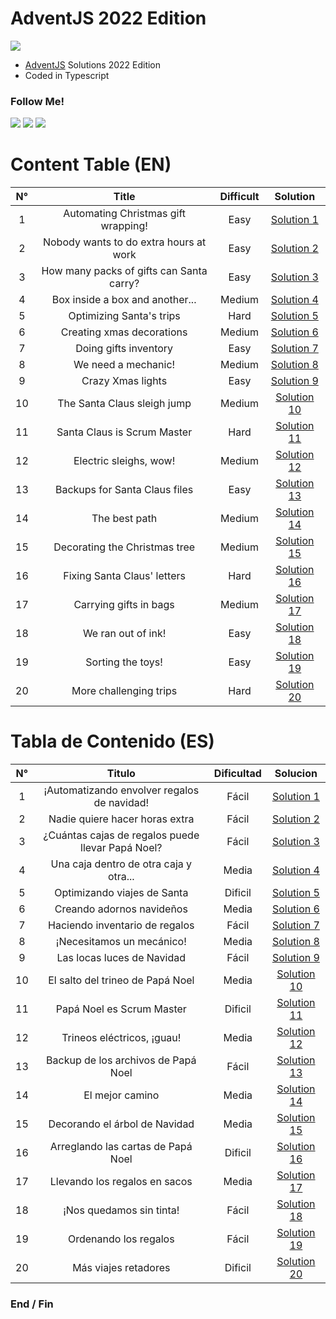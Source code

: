 # AdventJS 2022 Edition
![](https://adventjs.dev/og.png)

- [AdventJS](https://adventjs.dev/ "AdventJS") Solutions 2022 Edition
- Coded in Typescript

### Follow Me!

![](https://img.shields.io/twitter/follow/MasterCR_)  ![](https://img.shields.io/github/followers/alexisg24?style=social) ![](https://img.shields.io/github/stars/alexisg24/adventjs-2022-challenge?style=social)

# Content Table (EN)
|  N° | Title | Difficult | Solution |
| :------------: | :------------: | :------------: | :------------: |
|  1 | Automating Christmas gift wrapping!  | Easy | [Solution 1](https://github.com/alexisg24/adventjs-2022-challenge/tree/main/challenges/challenge1 "Solution 1") |
|  2 | Nobody wants to do extra hours at work  | Easy | [Solution 2](https://github.com/alexisg24/adventjs-2022-challenge/tree/main/challenges/challenge2 "Solution 2") |
|  3 | How many packs of gifts can Santa carry?  | Easy | [Solution 3](https://github.com/alexisg24/adventjs-2022-challenge/tree/main/challenges/challenge3 "Solution 3") |
|  4 | Box inside a box and another...  | Medium | [Solution 4](https://github.com/alexisg24/adventjs-2022-challenge/tree/main/challenges/challenge4 "Solution 4") |
|  5 | Optimizing Santa's trips  | Hard | [Solution 5](https://github.com/alexisg24/adventjs-2022-challenge/tree/main/challenges/challenge5 "Solution 5") |
|  6 | Creating xmas decorations  | Medium | [Solution 6](https://github.com/alexisg24/adventjs-2022-challenge/tree/main/challenges/challenge6 "Solution 6") |
|  7 | Doing gifts inventory  | Easy | [Solution 7](https://github.com/alexisg24/adventjs-2022-challenge/tree/main/challenges/challenge7 "Solution 7") |
|  8 | We need a mechanic!  | Medium | [Solution 8](https://github.com/alexisg24/adventjs-2022-challenge/tree/main/challenges/challenge8 "Solution 8") |
|  9 | Crazy Xmas lights  | Easy | [Solution 9](https://github.com/alexisg24/adventjs-2022-challenge/tree/main/challenges/challenge9 "Solution 9") |
|  10 | The Santa Claus sleigh jump  | Medium | [Solution 10](https://github.com/alexisg24/adventjs-2022-challenge/tree/main/challenges/challenge10 "Solution 10") |
|  11 | Santa Claus is Scrum Master  | Hard | [Solution 11](https://github.com/alexisg24/adventjs-2022-challenge/tree/main/challenges/challenge11 "Solution 11") |
|  12 | Electric sleighs, wow!  | Medium | [Solution 12](https://github.com/alexisg24/adventjs-2022-challenge/tree/main/challenges/challenge12 "Solution 12") |
|  13 | Backups for Santa Claus files  | Easy | [Solution 13](https://github.com/alexisg24/adventjs-2022-challenge/tree/main/challenges/challenge13 "Solution 13") |
|  14 | The best path  | Medium | [Solution 14](https://github.com/alexisg24/adventjs-2022-challenge/tree/main/challenges/challenge14 "Solution 14") |
|  15 | Decorating the Christmas tree  | Medium | [Solution 15](https://github.com/alexisg24/adventjs-2022-challenge/tree/main/challenges/challenge15 "Solution 15") |
|  16 | Fixing Santa Claus' letters  | Hard | [Solution 16](https://github.com/alexisg24/adventjs-2022-challenge/tree/main/challenges/challenge16 "Solution 16") |
|  17 | Carrying gifts in bags  | Medium | [Solution 17](https://github.com/alexisg24/adventjs-2022-challenge/tree/main/challenges/challenge17 "Solution 17") |
|  18 | We ran out of ink!  | Easy | [Solution 18](https://github.com/alexisg24/adventjs-2022-challenge/tree/main/challenges/challenge18 "Solution 18") |
|  19 | Sorting the toys!  | Easy | [Solution 19](https://github.com/alexisg24/adventjs-2022-challenge/tree/main/challenges/challenge19 "Solution 19") |
|  20 | More challenging trips  | Hard | [Solution 20](https://github.com/alexisg24/adventjs-2022-challenge/tree/main/challenges/challenge20 "Solution 20") |

# Tabla de Contenido (ES)
|  N° | Titulo | Dificultad | Solucion |
| :------------: | :------------: | :------------: | :------------: |
|  1 | ¡Automatizando envolver regalos de navidad!  | Fácil | [Solution 1](https://github.com/alexisg24/adventjs-2022-challenge/tree/main/challenges/challenge1 "Solucion 1") |
|  2 | Nadie quiere hacer horas extra  | Fácil | [Solution 2](https://github.com/alexisg24/adventjs-2022-challenge/tree/main/challenges/challenge2 "Solution 2") |
|  3 | ¿Cuántas cajas de regalos puede llevar Papá Noel?  | Fácil | [Solution 3](https://github.com/alexisg24/adventjs-2022-challenge/tree/main/challenges/challenge3 "Solution 3") |
|  4 | Una caja dentro de otra caja y otra...  | Media | [Solution 4](https://github.com/alexisg24/adventjs-2022-challenge/tree/main/challenges/challenge4 "Solution 4") |
|  5 | Optimizando viajes de Santa  | Dificil | [Solution 5](https://github.com/alexisg24/adventjs-2022-challenge/tree/main/challenges/challenge5 "Solution 5") |
|  6 | Creando adornos navideños  | Media | [Solution 6](https://github.com/alexisg24/adventjs-2022-challenge/tree/main/challenges/challenge6 "Solution 6") |
|  7 | Haciendo inventario de regalos  | Fácil | [Solution 7](https://github.com/alexisg24/adventjs-2022-challenge/tree/main/challenges/challenge7 "Solution 7") |
|  8 | ¡Necesitamos un mecánico!  | Media | [Solution 8](https://github.com/alexisg24/adventjs-2022-challenge/tree/main/challenges/challenge8 "Solution 8") |
|  9 | Las locas luces de Navidad  | Fácil | [Solution 9](https://github.com/alexisg24/adventjs-2022-challenge/tree/main/challenges/challenge9 "Solution 9") |
|  10 | El salto del trineo de Papá Noel  | Media | [Solution 10](https://github.com/alexisg24/adventjs-2022-challenge/tree/main/challenges/challenge10 "Solution 10") |
|  11 | Papá Noel es Scrum Master  | Dificil | [Solution 11](https://github.com/alexisg24/adventjs-2022-challenge/tree/main/challenges/challenge11 "Solution 11") |
|  12 | Trineos eléctricos, ¡guau!  | Media | [Solution 12](https://github.com/alexisg24/adventjs-2022-challenge/tree/main/challenges/challenge12 "Solution 12") |
|  13 | Backup de los archivos de Papá Noel  | Fácil | [Solution 13](https://github.com/alexisg24/adventjs-2022-challenge/tree/main/challenges/challenge13 "Solution 13") |
|  14 | El mejor camino  | Media | [Solution 14](https://github.com/alexisg24/adventjs-2022-challenge/tree/main/challenges/challenge14 "Solution 14") |
|  15 | Decorando el árbol de Navidad  | Media | [Solution 15](https://github.com/alexisg24/adventjs-2022-challenge/tree/main/challenges/challenge15 "Solution 15") |
|  16 | Arreglando las cartas de Papá Noel  | Dificil | [Solution 16](https://github.com/alexisg24/adventjs-2022-challenge/tree/main/challenges/challenge16 "Solution 16") |
|  17 | Llevando los regalos en sacos  | Media | [Solution 17](https://github.com/alexisg24/adventjs-2022-challenge/tree/main/challenges/challenge17 "Solution 17") |
|  18 | ¡Nos quedamos sin tinta!  | Fácil | [Solution 18](https://github.com/alexisg24/adventjs-2022-challenge/tree/main/challenges/challenge18 "Solution 18") |
|  19 | Ordenando los regalos  | Fácil | [Solution 19](https://github.com/alexisg24/adventjs-2022-challenge/tree/main/challenges/challenge19 "Solution 19") |
|  20 | Más viajes retadores  | Dificil | [Solution 20](https://github.com/alexisg24/adventjs-2022-challenge/tree/main/challenges/challenge20 "Solution 20") |

### End / Fin